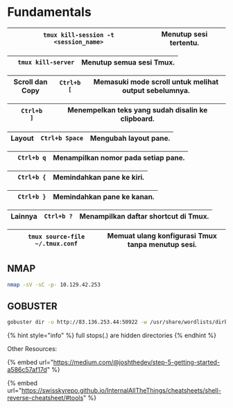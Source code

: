 # Fundamentals

|   | `tmux kill-session -t <session_name>` | Menutup sesi tertentu. |
| - | ------------------------------------- | ---------------------- |

|   | `tmux kill-server` | Menutup semua sesi Tmux. |
| - | ------------------ | ------------------------ |

| **Scroll dan Copy** | `Ctrl+b [` | Memasuki mode scroll untuk melihat output sebelumnya. |
| ------------------- | ---------- | ----------------------------------------------------- |

|   | `Ctrl+b ]` | Menempelkan teks yang sudah disalin ke clipboard. |
| - | ---------- | ------------------------------------------------- |

| **Layout** | `Ctrl+b Space` | Mengubah layout pane. |
| ---------- | -------------- | --------------------- |

|   | `Ctrl+b q` | Menampilkan nomor pada setiap pane. |
| - | ---------- | ----------------------------------- |

|   | `Ctrl+b {` | Memindahkan pane ke kiri. |
| - | ---------- | ------------------------- |

|   | `Ctrl+b }` | Memindahkan pane ke kanan. |
| - | ---------- | -------------------------- |

| **Lainnya** | `Ctrl+b ?` | Menampilkan daftar shortcut di Tmux. |
| ----------- | ---------- | ------------------------------------ |

|   | `tmux source-file ~/.tmux.conf` | Memuat ulang konfigurasi Tmux tanpa menutup sesi. |
| - | ------------------------------- | ------------------------------------------------- |

## NMAP

```bash
nmap -sV -sC -p- 10.129.42.253
```

## GOBUSTER

```bash
gobuster dir -u http://83.136.253.44:50922 -w /usr/share/wordlists/dirb/common.txt
```

{% hint style="info" %}
full stops(.) are hidden directories
{% endhint %}



Other Resources:

{% embed url="https://medium.com/@joshthedev/step-5-getting-started-a586c57af17d" %}

{% embed url="https://swisskyrepo.github.io/InternalAllTheThings/cheatsheets/shell-reverse-cheatsheet/#tools" %}
